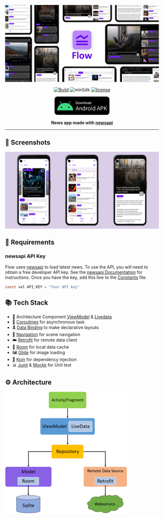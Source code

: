 <div align="center">
<img src="https://github.com/iamoscarliang/flow/blob/master/screenshots/feature_graph.png" width="600">

[![Build](https://github.com/iamoscarliang/flow/workflows/Build/badge.svg)](https://github.com/iamoscarliang/flow/actions)
![minSdk](https://img.shields.io/badge/minSdk-27-brightgreen)
[![license](https://img.shields.io/badge/license-MIT-brightgreen)](https://github.com/iamoscarliang/flow/blob/master/LICENSE)

[<img src="https://github.com/iamoscarliang/flow/blob/master/screenshots/download.png" width="180">](https://github.com/iamoscarliang/flow/tree/master/app/release/app.apk)

**News app made with [newsapi](https://www.newsapi.ai)**
</div>

---

## :pushpin: Screenshots
<img src="https://github.com/iamoscarliang/flow/blob/master/screenshots/screenshot.png" width="800">

## :pencil: Requirements
### newsapi API Key
Flow uses [newsapi](https://www.newsapi.ai) to load latest news. To use the API, you will need to obtain a free developer API key. See the [newsapi Documentation](https://www.newsapi.ai/documentation) for instructions.
Once you have the key, add this line to the [Constants](https://github.com/iamoscarliang/flow/blob/master/app/src/main/java/com/oscarliang/flow/util/Constants.kt) file.
```java
const val API_KEY = "Your API key"
```

## :books: Tech Stack
- :wrench: Architecture Component [ViewModel](https://developer.android.com/topic/libraries/architecture/viewmodel) & [Livedata](https://developer.android.com/topic/libraries/architecture/livedata)
- :rocket: [Coroutines](https://developer.android.com/kotlin/coroutines) for asynchronous task
- :reminder_ribbon: [Data Binding](https://developer.android.com/topic/libraries/data-binding) to make declarative layouts
- :ship: [Navigation](https://developer.android.com/guide/navigation) for scene navigation
- :cloud: [Retrofit](https://square.github.io/retrofit) for remote data client
- :floppy_disk: [Room](https://developer.android.com/training/data-storage/room) for local data cache
- :framed_picture: [Glide](https://github.com/bumptech/glide) for image loading
- :syringe: [Koin](https://github.com/InsertKoinIO/koin) for dependency injection
- :bar_chart: [Junit](https://developer.android.com/training/testing/local-tests) & [Mockk](https://mockk.io) for Unit test

## :gear: Architecture
<img src="https://github.com/iamoscarliang/flow/blob/master/screenshots/mvvm.png" width="400">
